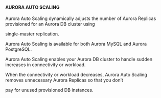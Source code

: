 #### AURORA AUTO SCALING

Aurora Auto Scaling dynamically adjusts the number of Aurora Replicas
provisioned for an Aurora DB cluster using

single-master replication.

Aurora Auto Scaling is available for both Aurora MySQL and Aurora PostgreSQL.

Aurora Auto Scaling enables your Aurora DB cluster to handle sudden increases in
connectivity or workload.

When the connectivity or workload decreases, Aurora Auto Scaling removes
unnecessary Aurora Replicas so that you don’t

pay for unused provisioned DB instances.

